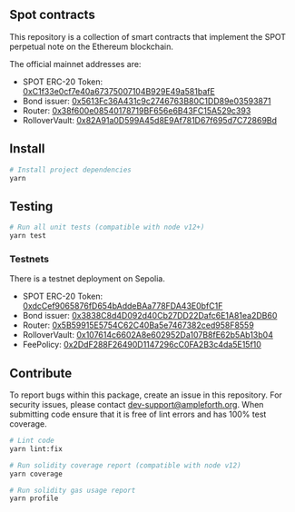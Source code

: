 ## Spot contracts

This repository is a collection of smart contracts that implement the SPOT perpetual note on the Ethereum blockchain.

The official mainnet addresses are:

- SPOT ERC-20 Token: [0xC1f33e0cf7e40a67375007104B929E49a581bafE](https://etherscan.io/address/0xC1f33e0cf7e40a67375007104B929E49a581bafE)
- Bond issuer: [0x5613Fc36A431c9c2746763B80C1DD89e03593871](https://etherscan.io/address/0x5613Fc36A431c9c2746763B80C1DD89e03593871)
- Router: [0x38f600e08540178719BF656e6B43FC15A529c393](https://etherscan.io/address/0x38f600e08540178719BF656e6B43FC15A529c393)
- RolloverVault: [0x82A91a0D599A45d8E9Af781D67f695d7C72869Bd](https://etherscan.io//address/0x82A91a0D599A45d8E9Af781D67f695d7C72869Bd)

## Install

```bash
# Install project dependencies
yarn
```

## Testing

```bash
# Run all unit tests (compatible with node v12+)
yarn test
```

### Testnets

There is a testnet deployment on Sepolia.

- SPOT ERC-20 Token: [0xdcCef9065876fD654bAddeBAa778FDA43E0bfC1F](https://sepolia.etherscan.io//address/0xdcCef9065876fD654bAddeBAa778FDA43E0bfC1F)
- Bond issuer: [0x3838C8d4D092d40Cb27DD22Dafc6E1A81ea2DB60](https://sepolia.etherscan.io//address/0x3838C8d4D092d40Cb27DD22Dafc6E1A81ea2DB60)
- Router: [0x5B59915E5754C62C40Ba5e7467382ced958F8559](https://sepolia.etherscan.io//address/0x5B59915E5754C62C40Ba5e7467382ced958F8559)
- RolloverVault: [0x107614c6602A8e602952Da107B8fE62b5Ab13b04](https://sepolia.etherscan.io//address/0x107614c6602A8e602952Da107B8fE62b5Ab13b04)
- FeePolicy: [0x2DdF288F26490D1147296cC0FA2B3c4da5E15f10](https://sepolia.etherscan.io//address/0x2DdF288F26490D1147296cC0FA2B3c4da5E15f10)

## Contribute

To report bugs within this package, create an issue in this repository.
For security issues, please contact dev-support@ampleforth.org.
When submitting code ensure that it is free of lint errors and has 100% test coverage.

```bash
# Lint code
yarn lint:fix

# Run solidity coverage report (compatible with node v12)
yarn coverage

# Run solidity gas usage report
yarn profile
```
